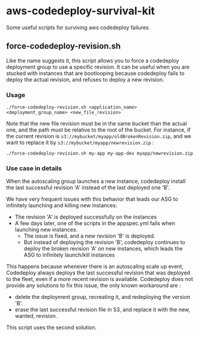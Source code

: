 # aws-codedeploy-survival-kit
Some useful scripts for surviving aws codedeploy failures

## force-codedeploy-revision.sh

Like the name suggests it, this script allows you to force a codedeploy deployment group to use a specific revision. 
It can be useful when you are stucked with instances that are bootlooping because codedeploy fails to deploy the actual revision, and refuses to deploy a new revision.

### Usage
```
./force-codedeploy-revision.sh <application_name> <deployment_group_name> <new_file_revision>
```   

Note that the new file revision must be in the same bucket than the actual one, and the path must be relative to the root of the bucket.
For instance, if the current revision is `s3://mybucket/myapp/oldBrokenRevision.zip`, and we want to replace it by `s3://mybucket/myapp/newrevision.zip` :

```
./force-codedeploy-revision.sh my-app my-app-dev myapp/newrevision.zip
```

### Use case in details

When the autoscaling group launches a new instance, codedeploy install the last successful revision 'A' instead of the last deployed one 'B'.

We have very frequent issues with this behavior that leads our ASG to infinitely launching and killing new instances: 

* The revision 'A' is deployed successfully on the instances
* A few days later, one of the scripts in the appspec.yml fails when launching new instances.
  * The issue is fixed, and a new revision 'B' is deployed.
  * But instead of deploying the revision 'B', codedeploy continues to deploy the broken revision 'A' on new instances, which leads the ASG to infinitely launch/kill instances

This happens because whenever there is an autoscaling scale up event, Codedeploy always deploys the last successful revision that was deployed to the fleet, even if a more recent revision is available.
Codedeploy does not provide any solutions to fix this issue, the only known workaround are :

* delete the deployment group, recreating it, and redeploying the version 'B'. 
* erase the last successful revision file in S3, and replace it with the new, wanted, revision.

This script uses the second solution.
